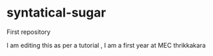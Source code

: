 # syntatical-sugar
First repository

I am editing this as per a tutorial , I am a first year at MEC thrikkakara
